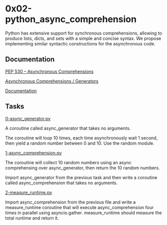 # 0x02-python_async_comprehension

Python has extensive support for synchronous comprehensions, allowing to produce lists, dicts, and sets with a simple and concise syntax. We propose implementing similar syntactic constructions for the asynchronous code.

## Documentation

[PEP 530 – Asynchronous Comprehensions](https://peps.python.org/pep-0530/)

[Asynchronous Comprehensions / Generators](https://www.blog.pythonlibrary.org/2017/02/14/whats-new-in-python-asynchronous-comprehensions-generators/)

[Documentation](https://stackoverflow.com/questions/42531143/how-to-type-hint-a-generator-in-python-3)


## Tasks

[0-async_generator.py](https://github.com/Mmaureeny/alx-backend-python/blob/main/0x02-python_async_comprehension/0-async_generator.py)

 A coroutine called async_generator that takes no arguments.

The coroutine will loop 10 times, each time asynchronously wait 1 second, then yield a random number between 0 and 10. Use the random module.

[1-async_comprehension.py ](https://github.com/Mmaureeny/alx-backend-python/blob/main/0x02-python_async_comprehension/1-async_comprehension.py)

 The coroutine will collect 10 random numbers using an async comprehensing over async_generator, then return the 10 random numbers.

 Import async_generator from the previous task and then write a coroutine called async_comprehension that takes no arguments.
 
 [2-measure_runtime.py ](https://github.com/Mmaureeny/alx-backend-python/blob/main/0x02-python_async_comprehension/2-measure_runtime.py)
 
 Import async_comprehension from the previous file and write a measure_runtime coroutine that will execute async_comprehension four times 
 in parallel using asyncio.gather.
 measure_runtime should measure the total runtime and return it.
